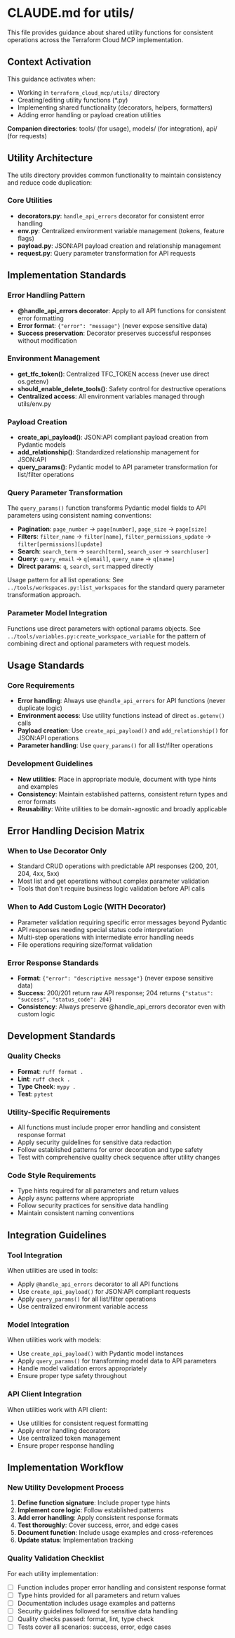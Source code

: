 # CLAUDE.md for utils/

This file provides guidance about shared utility functions for consistent operations across the Terraform Cloud MCP implementation.

## Context Activation
This guidance activates when:
- Working in `terraform_cloud_mcp/utils/` directory
- Creating/editing utility functions (*.py)
- Implementing shared functionality (decorators, helpers, formatters)
- Adding error handling or payload creation utilities

**Companion directories**: tools/ (for usage), models/ (for integration), api/ (for requests)

## Utility Architecture

The utils directory provides common functionality to maintain consistency and reduce code duplication:

### Core Utilities
- **decorators.py**: `handle_api_errors` decorator for consistent error handling
- **env.py**: Centralized environment variable management (tokens, feature flags)
- **payload.py**: JSON:API payload creation and relationship management
- **request.py**: Query parameter transformation for API requests

## Implementation Standards

### Error Handling Pattern
- **@handle_api_errors decorator**: Apply to all API functions for consistent error formatting
- **Error format**: `{"error": "message"}` (never expose sensitive data)
- **Success preservation**: Decorator preserves successful responses without modification

### Environment Management
- **get_tfc_token()**: Centralized TFC_TOKEN access (never use direct os.getenv)
- **should_enable_delete_tools()**: Safety control for destructive operations
- **Centralized access**: All environment variables managed through utils/env.py

### Payload Creation
- **create_api_payload()**: JSON:API compliant payload creation from Pydantic models
- **add_relationship()**: Standardized relationship management for JSON:API
- **query_params()**: Pydantic model to API parameter transformation for list/filter operations

### Query Parameter Transformation
The `query_params()` function transforms Pydantic model fields to API parameters using consistent naming conventions:
- **Pagination**: `page_number` → `page[number]`, `page_size` → `page[size]`
- **Filters**: `filter_name` → `filter[name]`, `filter_permissions_update` → `filter[permissions][update]`
- **Search**: `search_term` → `search[term]`, `search_user` → `search[user]`
- **Query**: `query_email` → `q[email]`, `query_name` → `q[name]`
- **Direct params**: `q`, `search`, `sort` mapped directly

Usage pattern for all list operations: See `../tools/workspaces.py:list_workspaces` for the standard query parameter transformation approach.

### Parameter Model Integration

Functions use direct parameters with optional params objects. See `../tools/variables.py:create_workspace_variable` for the pattern of combining direct and optional parameters with request models.

## Usage Standards

### Core Requirements
- **Error handling**: Always use `@handle_api_errors` for API functions (never duplicate logic)
- **Environment access**: Use utility functions instead of direct `os.getenv()` calls
- **Payload creation**: Use `create_api_payload()` and `add_relationship()` for JSON:API operations
- **Parameter handling**: Use `query_params()` for all list/filter operations

### Development Guidelines
- **New utilities**: Place in appropriate module, document with type hints and examples
- **Consistency**: Maintain established patterns, consistent return types and error formats
- **Reusability**: Write utilities to be domain-agnostic and broadly applicable

## Error Handling Decision Matrix

### When to Use Decorator Only
- Standard CRUD operations with predictable API responses (200, 201, 204, 4xx, 5xx)
- Most list and get operations without complex parameter validation
- Tools that don't require business logic validation before API calls

### When to Add Custom Logic (WITH Decorator)
- Parameter validation requiring specific error messages beyond Pydantic
- API responses needing special status code interpretation
- Multi-step operations with intermediate error handling needs
- File operations requiring size/format validation

### Error Response Standards
- **Format**: `{"error": "descriptive message"}` (never expose sensitive data)
- **Success**: 200/201 return raw API response; 204 returns `{"status": "success", "status_code": 204}`
- **Consistency**: Always preserve @handle_api_errors decorator even with custom logic

## Development Standards

### Quality Checks
- **Format**: `ruff format .`
- **Lint**: `ruff check .`
- **Type Check**: `mypy .`
- **Test**: `pytest`

### Utility-Specific Requirements
- All functions must include proper error handling and consistent response format
- Apply security guidelines for sensitive data redaction
- Follow established patterns for error decoration and type safety
- Test with comprehensive quality check sequence after utility changes

### Code Style Requirements
- Type hints required for all parameters and return values
- Apply async patterns where appropriate
- Follow security practices for sensitive data handling
- Maintain consistent naming conventions

## Integration Guidelines

### Tool Integration
When utilities are used in tools:
- Apply `@handle_api_errors` decorator to all API functions
- Use `create_api_payload()` for JSON:API compliant requests
- Apply `query_params()` for all list/filter operations
- Use centralized environment variable access

### Model Integration
When utilities work with models:
- Use `create_api_payload()` with Pydantic model instances
- Apply `query_params()` for transforming model data to API parameters
- Handle model validation errors appropriately
- Ensure proper type safety throughout

### API Client Integration
When utilities work with API client:
- Use utilities for consistent request formatting
- Apply error handling decorators
- Use centralized token management
- Ensure proper response handling

## Implementation Workflow

### New Utility Development Process
1. **Define function signature**: Include proper type hints
2. **Implement core logic**: Follow established patterns
3. **Add error handling**: Apply consistent response formats
4. **Test thoroughly**: Cover success, error, and edge cases
5. **Document function**: Include usage examples and cross-references
6. **Update status**: Implementation tracking

### Quality Validation Checklist
For each utility implementation:
- [ ] Function includes proper error handling and consistent response format
- [ ] Type hints provided for all parameters and return values
- [ ] Documentation includes usage examples and patterns
- [ ] Security guidelines followed for sensitive data handling
- [ ] Quality checks passed: format, lint, type check
- [ ] Tests cover all scenarios: success, error, edge cases
